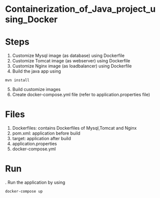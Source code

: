 # Containerization_of_Java_project_using_Docker

# Steps
1. Customize Mysql image (as database) using Dockerfile
2. Customize Tomcat image (as webserver) using Dockerfile
3. Customize Nginx image (as loadbalancer) using Dockerfile
4. Build the java app using
```
mvn install
```
5. Build customize images
6. Create docker-compose.yml file (refer to application.properties file)

# Files
1. Dockerfiles: contains Dockerfiles of Mysql,Tomcat and Nginx
2. pom.xml: application before build 
3. target: application after build
4. application.properties
5. docker-compose.yml

# Run 
. Run the application by using 
```
docker-compose up
```
